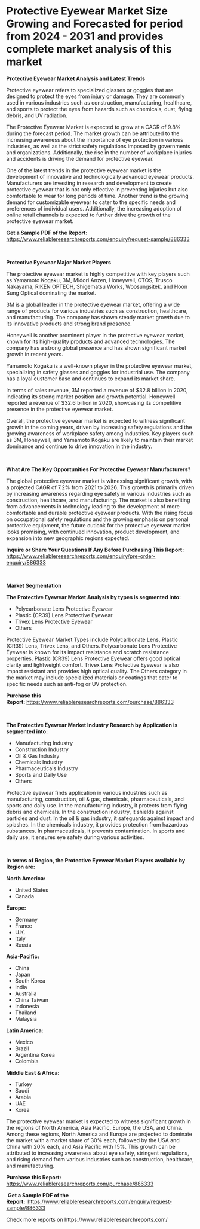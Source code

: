 <p><h1>Protective Eyewear Market Size Growing and Forecasted for period from 2024 - 2031 and provides complete market analysis of this market</h1></p><p><strong>Protective Eyewear Market Analysis and Latest Trends</strong></p>
<p><p>Protective eyewear refers to specialized glasses or goggles that are designed to protect the eyes from injury or damage. They are commonly used in various industries such as construction, manufacturing, healthcare, and sports to protect the eyes from hazards such as chemicals, dust, flying debris, and UV radiation.</p><p>The Protective Eyewear Market is expected to grow at a CAGR of 9.8% during the forecast period. The market growth can be attributed to the increasing awareness about the importance of eye protection in various industries, as well as the strict safety regulations imposed by governments and organizations. Additionally, the rise in the number of workplace injuries and accidents is driving the demand for protective eyewear.</p><p>One of the latest trends in the protective eyewear market is the development of innovative and technologically advanced eyewear products. Manufacturers are investing in research and development to create protective eyewear that is not only effective in preventing injuries but also comfortable to wear for long periods of time. Another trend is the growing demand for customizable eyewear to cater to the specific needs and preferences of individual users. Additionally, the increasing adoption of online retail channels is expected to further drive the growth of the protective eyewear market.</p></p>
<p><strong>Get a Sample PDF of the Report:&nbsp;</strong> <a href="https://www.reliableresearchreports.com/enquiry/request-sample/886333">https://www.reliableresearchreports.com/enquiry/request-sample/886333</a></p>
<p>&nbsp;</p>
<p><strong>Protective Eyewear Major Market Players</strong></p>
<p><p>The protective eyewear market is highly competitive with key players such as Yamamoto Kogaku, 3M, Midori Anzen, Honeywell, OTOS, Trusco Nakayama, RIKEN OPTECH, Shigematsu Works, Woosungsitek, and Hoon Sung Optical dominating the market. </p><p>3M is a global leader in the protective eyewear market, offering a wide range of products for various industries such as construction, healthcare, and manufacturing. The company has shown steady market growth due to its innovative products and strong brand presence.</p><p>Honeywell is another prominent player in the protective eyewear market, known for its high-quality products and advanced technologies. The company has a strong global presence and has shown significant market growth in recent years.</p><p>Yamamoto Kogaku is a well-known player in the protective eyewear market, specializing in safety glasses and goggles for industrial use. The company has a loyal customer base and continues to expand its market share.</p><p>In terms of sales revenue, 3M reported a revenue of $32.8 billion in 2020, indicating its strong market position and growth potential. Honeywell reported a revenue of $32.6 billion in 2020, showcasing its competitive presence in the protective eyewear market.</p><p>Overall, the protective eyewear market is expected to witness significant growth in the coming years, driven by increasing safety regulations and the growing awareness of workplace safety among industries. Key players such as 3M, Honeywell, and Yamamoto Kogaku are likely to maintain their market dominance and continue to drive innovation in the industry.</p></p>
<p>&nbsp;</p>
<p><strong>What Are The Key Opportunities For Protective Eyewear Manufacturers?</strong></p>
<p><p>The global protective eyewear market is witnessing significant growth, with a projected CAGR of 7.2% from 2021 to 2026. This growth is primarily driven by increasing awareness regarding eye safety in various industries such as construction, healthcare, and manufacturing. The market is also benefiting from advancements in technology leading to the development of more comfortable and durable protective eyewear products. With the rising focus on occupational safety regulations and the growing emphasis on personal protective equipment, the future outlook for the protective eyewear market looks promising, with continued innovation, product development, and expansion into new geographic regions expected.</p></p>
<p><strong>Inquire or Share Your Questions If Any Before Purchasing This Report:</strong> <a href="https://www.reliableresearchreports.com/enquiry/pre-order-enquiry/886333">https://www.reliableresearchreports.com/enquiry/pre-order-enquiry/886333</a></p>
<p>&nbsp;</p>
<p><strong>Market Segmentation</strong></p>
<p><strong>The Protective Eyewear Market Analysis by types is segmented into:</strong></p>
<p><ul><li>Polycarbonate Lens Protective Eyewear</li><li>Plastic (CR39) Lens Protective Eyewear</li><li>Trivex Lens Protective Eyewear</li><li>Others</li></ul></p>
<p><p>Protective Eyewear Market Types include Polycarbonate Lens, Plastic (CR39) Lens, Trivex Lens, and Others. Polycarbonate Lens Protective Eyewear is known for its impact resistance and scratch resistance properties. Plastic (CR39) Lens Protective Eyewear offers good optical clarity and lightweight comfort. Trivex Lens Protective Eyewear is also impact resistant and provides high optical quality. The Others category in the market may include specialized materials or coatings that cater to specific needs such as anti-fog or UV protection.</p></p>
<p><strong>Purchase this Report:&nbsp;</strong><a href="https://www.reliableresearchreports.com/purchase/886333">https://www.reliableresearchreports.com/purchase/886333</a></p>
<p>&nbsp;</p>
<p><strong>The Protective Eyewear Market Industry Research by Application is segmented into:</strong></p>
<p><ul><li>Manufacturing Industry</li><li>Construction Industry</li><li>Oil & Gas Industry</li><li>Chemicals Industry</li><li>Pharmaceuticals Industry</li><li>Sports and Daily Use</li><li>Others</li></ul></p>
<p><p>Protective eyewear finds application in various industries such as manufacturing, construction, oil & gas, chemicals, pharmaceuticals, and sports and daily use. In the manufacturing industry, it protects from flying debris and chemicals. In the construction industry, it shields against particles and dust. In the oil & gas industry, it safeguards against impact and splashes. In the chemicals industry, it provides protection from hazardous substances. In pharmaceuticals, it prevents contamination. In sports and daily use, it ensures eye safety during various activities.</p></p>
<p>&nbsp;</p>
<p><strong>In terms of Region, the Protective Eyewear Market Players available by Region are:</strong></p>
<p>
    <p> <strong> North America: </strong>
        <ul>
            <li>United States</li>
            <li>Canada</li>
        </ul>
        </p> 
    <p> <strong> Europe: </strong>
        <ul>
            <li>Germany</li>
            <li>France</li>
            <li>U.K.</li>
            <li>Italy</li>
            <li>Russia</li>
        </ul>
        </p> 
    <p> <strong> Asia-Pacific: </strong>
        <ul>
            <li>China</li>
            <li>Japan</li>
            <li>South Korea</li>
            <li>India</li>
            <li>Australia</li>
            <li>China Taiwan</li>
            <li>Indonesia</li>
            <li>Thailand</li>
            <li>Malaysia</li>
        </ul>
        </p> 
    <p> <strong> Latin America: </strong>
        <ul>
            <li>Mexico</li>
            <li>Brazil</li>
            <li>Argentina Korea</li>
            <li>Colombia</li>
        </ul>
        </p> 
    <p> <strong> Middle East & Africa: </strong>
        <ul>
            <li>Turkey</li>
            <li>Saudi</li>
            <li>Arabia</li>
            <li>UAE</li>
            <li>Korea</li>
        </ul>
    </p>
    </p>
<p><p>The protective eyewear market is expected to witness significant growth in the regions of North America, Asia Pacific, Europe, the USA, and China. Among these regions, North America and Europe are projected to dominate the market with a market share of 30% each, followed by the USA and China with 20% each, and Asia Pacific with 15%. This growth can be attributed to increasing awareness about eye safety, stringent regulations, and rising demand from various industries such as construction, healthcare, and manufacturing.</p></p>
<p><strong>Purchase this Report: </strong><a href="https://www.reliableresearchreports.com/purchase/886333">https://www.reliableresearchreports.com/purchase/886333</a></p>
<p>&nbsp;<strong>Get a Sample PDF of the Report:&nbsp;&nbsp;</strong><a href="https://www.reliableresearchreports.com/enquiry/request-sample/886333">https://www.reliableresearchreports.com/enquiry/request-sample/886333</a></p>
<p><strong></strong></p>
<p>Check more reports on https://www.reliableresearchreports.com/</p>